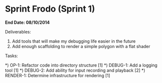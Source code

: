 Sprint Frodo (Sprint 1)
=======================

**End Date: 08/10/2014** 

Deliverables:

1) Add tools that will make my debugging life easier in the future
2) Add enough scaffolding to render a simple polygon with a flat shader

Tasks:

*) OP-1: Refactor code into directory structure [1]
*) DEBUG-1: Add a logging tool [1]
*) DEBUG-2: Add ability for input recording and playback [2]
*) RENDER-1: Determine infrastructure for rendering [1]